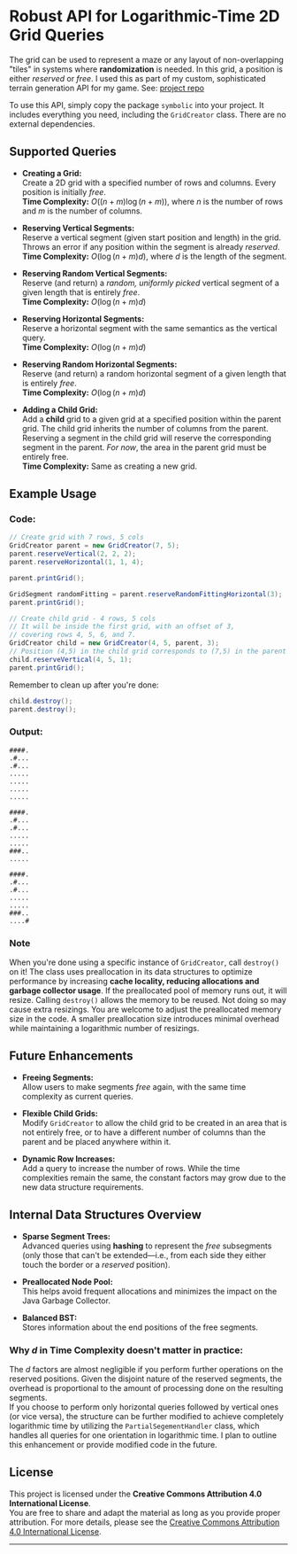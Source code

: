 # Robust API for Logarithmic-Time 2D Grid Queries

The grid can be used to represent a maze or any layout of non-overlapping "tiles" in systems where **randomization** is needed. In this grid, a position is either *reserved* or *free*. I used this as part of my custom, sophisticated terrain generation API for my game. See: [project repo](https://github.com/Lukasz13866417/Game3D_OpenGL)

To use this API, simply copy the package `symbolic` into your project. It includes everything you need, including the `GridCreator` class. There are no external dependencies.

## Supported Queries

- **Creating a Grid:**  
  Create a 2D grid with a specified number of rows and columns. Every position is initially *free*.  
  **Time Complexity:** $O((n + m)\log(n+m))$, where $n$ is the number of rows and $m$ is the number of columns.

- **Reserving Vertical Segments:**  
  Reserve a vertical segment (given start position and length) in the grid. Throws an error if any position within the segment is already *reserved*.  
  **Time Complexity:** $O(\log(n+m)d)$, where $d$ is the length of the segment.

- **Reserving Random Vertical Segments:**  
  Reserve (and return) a *random, uniformly picked* vertical segment of a given length that is entirely *free*.  
  **Time Complexity:** $O(\log(n+m)d)$

- **Reserving Horizontal Segments:**  
  Reserve a horizontal segment with the same semantics as the vertical query.  
  **Time Complexity:** $O(\log(n+m)d)$

- **Reserving Random Horizontal Segments:**  
  Reserve (and return) a random horizontal segment of a given length that is entirely *free*.  
  **Time Complexity:** $O(\log(n+m)d)$

- **Adding a Child Grid:**  
  Add a **child** grid to a given grid at a specified position within the parent grid. The child grid inherits the number of columns from the parent. Reserving a segment in the child grid will reserve the corresponding segment in the parent. *For now*, the area in the parent grid must be entirely free.  
  **Time Complexity:** Same as creating a new grid.

## Example Usage

### Code:

```Java
// Create grid with 7 rows, 5 cols
GridCreator parent = new GridCreator(7, 5);
parent.reserveVertical(2, 2, 2);
parent.reserveHorizontal(1, 1, 4);

parent.printGrid();
```

```Java
GridSegment randomFitting = parent.reserveRandomFittingHorizontal(3);
parent.printGrid();
```

```Java
// Create child grid - 4 rows, 5 cols
// It will be inside the first grid, with an offset of 3,
// covering rows 4, 5, 6, and 7.
GridCreator child = new GridCreator(4, 5, parent, 3);
// Position (4,5) in the child grid corresponds to (7,5) in the parent grid.
child.reserveVertical(4, 5, 1);
parent.printGrid();
```

Remember to clean up after you're done:

```Java
child.destroy();
parent.destroy();
```

### Output:

```
####.
.#...
.#...
.....
.....
.....
.....
```

```
####.
.#...
.#...
.....
.....
###..
.....
```

```
####.
.#...
.#...
.....
.....
###..
....#
```

### Note

When you're done using a specific instance of `GridCreator`, call `destroy()` on it! The class uses preallocation in its data structures to optimize performance by increasing **cache locality, reducing allocations and garbage collector usage**. If the preallocated pool of memory runs out, it will resize. Calling `destroy()` allows the memory to be reused. Not doing so may cause extra resizings. You are welcome to adjust the preallocated memory size in the code. A smaller preallocation size introduces minimal overhead while maintaining a logarithmic number of resizings.

## Future Enhancements

- **Freeing Segments:**  
  Allow users to make segments *free* again, with the same time complexity as current queries.

- **Flexible Child Grids:**  
  Modify `GridCreator` to allow the child grid to be created in an area that is not entirely free, or to have a different number of columns than the parent and be placed anywhere within it.

- **Dynamic Row Increases:**  
  Add a query to increase the number of rows. While the time complexities remain the same, the constant factors may grow due to the new data structure requirements.

## Internal Data Structures Overview

- **Sparse Segment Trees:**  
  Advanced queries using **hashing** to represent the *free* subsegments (only those that can't be extended—i.e., from each side they either touch the border or a *reserved* position).

- **Preallocated Node Pool:**  
  This helps avoid frequent allocations and minimizes the impact on the Java Garbage Collector.

- **Balanced BST:**  
  Stores information about the end positions of the free segments.

### Why $d$ in Time Complexity doesn't matter in practice:

The $d$ factors are almost negligible if you perform further operations on the reserved positions. Given the disjoint nature of the reserved segments, the overhead is proportional to the amount of processing done on the resulting segments. <br>
If you choose to perform only horizontal queries followed by vertical ones (or vice versa), the structure can be further modified to achieve completely logarithmic time by utilizing the `PartialSegementHandler` class, which handles all queries for one orientation in logarithmic time. I plan to outline this enhancement or provide modified code in the future.

## License

This project is licensed under the **Creative Commons Attribution 4.0 International License**.  
You are free to share and adapt the material as long as you provide proper attribution. For more details, please see the [Creative Commons Attribution 4.0 International License](https://creativecommons.org/licenses/by/4.0/).

---
